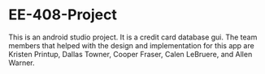 # EE-408-Project
This is an android studio project.  It is a credit card database gui.  The team members that helped with the design and implementation for this app are Kristen Printup, Dallas Towner, Cooper Fraser, Calen LeBruere, and Allen Warner. 

